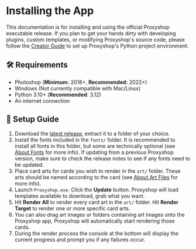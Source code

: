 # Installing the App

This documentation is for installing and using the official Proxyshop executable release. If you plan to get your hands 
dirty with developing plugins, custom templates, or modifying Proxyshop's source code, please follow the 
[Creator Guide](../creator-guide) to set up Proxyshop's Python project environment.

## 🛠️ Requirements

- Photoshop (**Minimum:** 2018+, **Recommended:** 2022+)
- Windows (Not currently compatible with Mac/Linux)
- Python 3.10+ (**Recommended**: 3.12)
- An internet connection

## 🚀 Setup Guide

1. Download the [latest release](https://github.com/MrTeferi/MTG-Proxyshop/releases), extract it to a folder of your choice.
2. Install the fonts included in the `fonts/` folder. It is recommended to install all fonts in this folder, but some 
are technically optional (see [About Fonts](../user-guide/fonts) for more info). If updating from a previous 
Proxyshop version, make sure to check the release notes to see if any fonts need to be updated.
3. Place card arts for cards you wish to render in the `art/` folder. These arts should be named according to the card 
(see [About Art Files](../user-guide/art) for more info).
4. Launch `Proxyshop.exe`. Click the **Update** button. Proxyshop will load templates available to download, grab what you want.
5. Hit **Render All** to render every card art in the `art/` folder. Hit **Render Target** to render one or more specific card arts.
6. You can also drag art images or folders containing art images onto the Proxyshop app, Proxyshop will automatically start rendering those cards.
7. During the render process the console at the bottom will display the current progress and prompt you if any failures occur.

